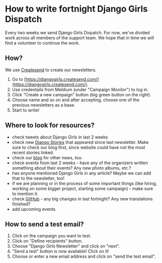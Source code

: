 # How to write fortnight Django Girls Dispatch

Every two weeks we send Django Girls Dispatch. For now, we've divided work across all members of the support team. We hope that in time we will find a volunteer to continue the work.

## How?

We use [Createsend](https://djangogirls.createsend.com/) to create our newsletters.

1. Go to [https://djangogirls.createsend.com/](https://djangogirls.createsend.com/).
2. Use credentails from Meldium (under "Campaign Monitor") to log in.
3. Click "Create a new campaign" button (big green button on the right).
4. Choose name and so on and after accepting, choose one of the previous newsletters as a base.
5. Start to write!

## Where to look for resources?

* check tweets about Django Girls in last 2 weeks
* check new [Django Stories](https://djangogirls.org/story/) that appeared since last newsletter. Make sure to check our blog first, since website could have not the most recent stories linked.
* check our [blog](http://blog.djangogirls.org/) for other news, too.
* check events from last 2 weeks - have any of the organizers written something about their events? Any new photo albums, etc.?
* has anyone mentioned Django Girls in any article? Maybe we can add that to the newsletter, too!
* if we are planning or in the process of some important things (like hiring, working on some bigger project, starting some campaign) - make sure to mention it. 
* check [GitHub](https://github.com/DjangoGirls/tutorial) - any big changes in last fortnight? Any new translations finished?
* add upcoming events.

## How to send a test email?

1. Click on the campaign you want to test.
2. Click on "Define recipients" button.
3. Choose "Django Girls Newsletter" and click on "next".
4. "Send a test" button is now available! Click on it!
5. Choose or enter a new email address and click on "send the test email".